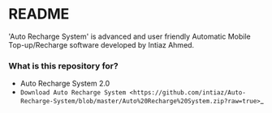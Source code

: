 # README #

'Auto Recharge System' is advanced and user friendly Automatic Mobile Top-up/Recharge software developed by Intiaz Ahmed.

### What is this repository for? ###

* Auto Recharge System 2.0
* `Download Auto Recharge System <https://github.com/intiaz/Auto-Recharge-System/blob/master/Auto%20Recharge%20System.zip?raw=true>`_
